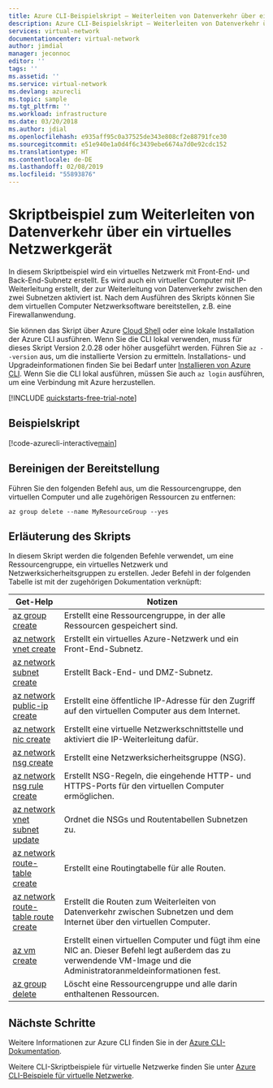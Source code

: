 ```yaml
---
title: Azure CLI-Beispielskript – Weiterleiten von Datenverkehr über ein virtuelles Netzwerkgerät | Microsoft-Dokumentation
description: Azure CLI-Beispielskript – Weiterleiten von Datenverkehr über ein virtuelles Firewall-Netzwerkgerät.
services: virtual-network
documentationcenter: virtual-network
author: jimdial
manager: jeconnoc
editor: ''
tags: ''
ms.assetid: ''
ms.service: virtual-network
ms.devlang: azurecli
ms.topic: sample
ms.tgt_pltfrm: ''
ms.workload: infrastructure
ms.date: 03/20/2018
ms.author: jdial
ms.openlocfilehash: e935aff95c0a37525de343e808cf2e88791fce30
ms.sourcegitcommit: e51e940e1a0d4f6c3439ebe6674a7d0e92cdc152
ms.translationtype: HT
ms.contentlocale: de-DE
ms.lasthandoff: 02/08/2019
ms.locfileid: "55893876"
---
```

# <a name="route-traffic-through-a-network-virtual-appliance-script-sample"></a>Skriptbeispiel zum Weiterleiten von Datenverkehr über ein virtuelles Netzwerkgerät

In diesem Skriptbeispiel wird ein virtuelles Netzwerk mit Front-End- und Back-End-Subnetz erstellt. Es wird auch ein virtueller Computer mit IP-Weiterleitung erstellt, der zur Weiterleitung von Datenverkehr zwischen den zwei Subnetzen aktiviert ist. Nach dem Ausführen des Skripts können Sie dem virtuellen Computer Netzwerksoftware bereitstellen, z.B. eine Firewallanwendung.

Sie können das Skript über Azure [Cloud Shell](https://shell.azure.com/bash) oder eine lokale Installation der Azure CLI ausführen. Wenn Sie die CLI lokal verwenden, muss für dieses Skript Version 2.0.28 oder höher ausgeführt werden. Führen Sie `az --version` aus, um die installierte Version zu ermitteln. Installations- und Upgradeinformationen finden Sie bei Bedarf unter [Installieren von Azure CLI](/cli/azure/install-azure-cli). Wenn Sie die CLI lokal ausführen, müssen Sie auch `az login` ausführen, um eine Verbindung mit Azure herzustellen.

[!INCLUDE [quickstarts-free-trial-note](../../../includes/quickstarts-free-trial-note.md)]


## <a name="sample-script"></a>Beispielskript

[!code-azurecli-interactive[main](../../../cli_scripts/virtual-network/route-traffic-through-nva/route-traffic-through-nva.sh "Route traffic through a network virtual appliance")]

## <a name="clean-up-deployment"></a>Bereinigen der Bereitstellung 

Führen Sie den folgenden Befehl aus, um die Ressourcengruppe, den virtuellen Computer und alle zugehörigen Ressourcen zu entfernen:

```azurecli
az group delete --name MyResourceGroup --yes
```

## <a name="script-explanation"></a>Erläuterung des Skripts

In diesem Skript werden die folgenden Befehle verwendet, um eine Ressourcengruppe, ein virtuelles Netzwerk und Netzwerksicherheitsgruppen zu erstellen. Jeder Befehl in der folgenden Tabelle ist mit der zugehörigen Dokumentation verknüpft:

| Get-Help | Notizen |
|---|---|
| [az group create](/cli/azure/group) | Erstellt eine Ressourcengruppe, in der alle Ressourcen gespeichert sind. |
| [az network vnet create](/cli/azure/network/vnet) | Erstellt ein virtuelles Azure-Netzwerk und ein Front-End-Subnetz. |
| [az network subnet create](/cli/azure/network/vnet/subnet) | Erstellt Back-End- und DMZ-Subnetz. |
| [az network public-ip create](/cli/azure/network/public-ip) | Erstellt eine öffentliche IP-Adresse für den Zugriff auf den virtuellen Computer aus dem Internet. |
| [az network nic create](/cli/azure/network/nic) | Erstellt eine virtuelle Netzwerkschnittstelle und aktiviert die IP-Weiterleitung dafür. |
| [az network nsg create](/cli/azure/network/nsg) | Erstellt eine Netzwerksicherheitsgruppe (NSG). |
| [az network nsg rule create](/cli/azure/network/nsg/rule) | Erstellt NSG-Regeln, die eingehende HTTP- und HTTPS-Ports für den virtuellen Computer ermöglichen. |
| [az network vnet subnet update](/cli/azure/network/vnet/subnet)| Ordnet die NSGs und Routentabellen Subnetzen zu. |
| [az network route-table create](/cli/azure/network/route-table#az-network-route-table-create)| Erstellt eine Routingtabelle für alle Routen. |
| [az network route-table route create](/cli/azure/network/route-table/route#az-network-route-table-route-create)| Erstellt die Routen zum Weiterleiten von Datenverkehr zwischen Subnetzen und dem Internet über den virtuellen Computer. |
| [az vm create](/cli/azure/vm) | Erstellt einen virtuellen Computer und fügt ihm eine NIC an. Dieser Befehl legt außerdem das zu verwendende VM-Image und die Administratoranmeldeinformationen fest. |
| [az group delete](/cli/azure/group) | Löscht eine Ressourcengruppe und alle darin enthaltenen Ressourcen. |

## <a name="next-steps"></a>Nächste Schritte

Weitere Informationen zur Azure CLI finden Sie in der [Azure CLI-Dokumentation](/cli/azure).

Weitere CLI-Skriptbeispiele für virtuelle Netzwerke finden Sie unter [Azure CLI-Beispiele für virtuelle Netzwerke](../cli-samples.md).

